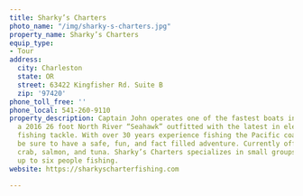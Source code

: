 ```yaml
---
title: Sharky’s Charters
photo_name: "/img/sharky-s-charters.jpg"
property_name: Sharky’s Charters
equip_type:
- Tour
address:
  city: Charleston
  state: OR
  street: 63422 Kingfisher Rd. Suite B
  zip: '97420'
phone_toll_free: ''
phone_local: 541-260-9110
property_description: Captain John operates one of the fastest boats in Charleston,
  a 2016 26 foot North River “Seahawk” outfitted with the latest in electronics and
  fishing tackle. With over 30 years experience fishing the Pacific coast you will
  be sure to have a safe, fun, and fact filled adventure. Currently offering fishing,
  crab, salmon, and tuna. Sharky’s Charters specializes in small groups and can take
  up to six people fishing.
website: https://sharkyscharterfishing.com

---
```

